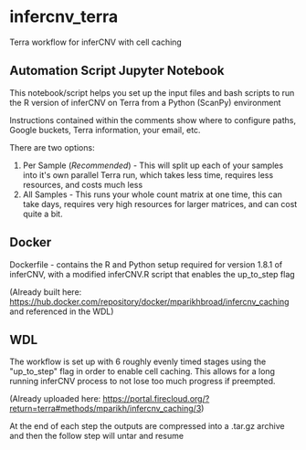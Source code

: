 # infercnv_terra
Terra workflow for inferCNV with cell caching

## Automation Script Jupyter Notebook
This notebook/script helps you set up the input files and bash scripts to run the R version of inferCNV on Terra from a Python (ScanPy) environment

Instructions contained within the comments show where to configure paths, Google buckets, Terra information, your email, etc.

There are two options:
1. Per Sample (*Recommended*) - This will split up each of your samples into it's own parallel Terra run, which takes less time, requires less resources, and costs much less
2. All Samples - This runs your whole count matrix at one time, this can take days, requires very high resources for larger matrices, and can cost quite a bit.

## Docker
Dockerfile - contains the R and Python setup required for version 1.8.1 of inferCNV, with a modified inferCNV.R script that enables the up_to_step flag

(Already built here: https://hub.docker.com/repository/docker/mparikhbroad/infercnv_caching and referenced in the WDL)

## WDL
The workflow is set up with 6 roughly evenly timed stages using the "up_to_step" flag in order to enable cell caching. This allows for a long running inferCNV process to not lose too much progress if preempted.

(Already uploaded here: https://portal.firecloud.org/?return=terra#methods/mparikh/infercnv_caching/3)

At the end of each step the outputs are compressed into a .tar.gz archive and then the follow step will untar and resume
